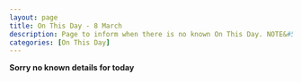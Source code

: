 ```yaml
---
layout: page
title: On This Day - 8 March
description: Page to inform when there is no known On This Day. NOTE&#58; There may still be comments.
categories: [On This Day]
---
```


**Sorry no known details for today**

